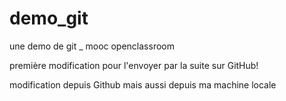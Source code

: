 # demo_git


une demo de git _ mooc openclassroom

première modification pour l'envoyer par la suite sur GitHub!

modification depuis Github
mais aussi depuis ma machine locale
